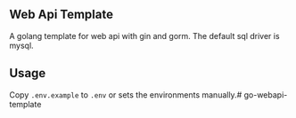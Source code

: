 ## Web Api Template
A golang template for web api with gin and gorm. The default sql driver is mysql.

## Usage
Copy `.env.example` to `.env` or sets the environments manually.# go-webapi-template
